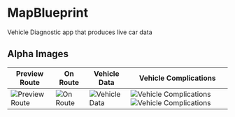 # MapBlueprint

Vehicle Diagnostic app that produces live car data

## Alpha Images

| Preview Route | On Route | Vehicle Data | Vehicle Complications |
|---------------|----------|--------------|-----------------------|
| ![Preview Route](https://github.com/Alex-Shirazi1/MapBlueprint/assets/78005993/5c9edd08-e6b4-4dda-b470-0236c82671ad) | ![On Route](https://github.com/Alex-Shirazi1/MapBlueprint/assets/78005993/daa50780-7f09-4007-b1da-61e188afe61f) | ![Vehicle Data](https://github.com/Alex-Shirazi1/MapBlueprint/assets/78005993/2af76a96-9986-4a8c-8ff9-39d0b572228c) | ![Vehicle Complications](https://github.com/Alex-Shirazi1/MapBlueprint/assets/78005993/56f67098-4d29-41c8-b7b1-8dd0606056a5) ![Vehicle Complications](https://github.com/Alex-Shirazi1/MapBlueprint/assets/78005993/38712df3-58f2-45bb-a82f-9883ff6bd20b)

